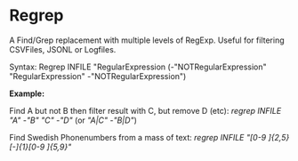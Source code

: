 # Regrep

A Find/Grep replacement with multiple levels of RegExp. Useful for filtering CSVFiles, JSONL or Logfiles.

Syntax: Regrep INFILE "RegularExpression (-"NOTRegularExpression" "RegularExpression" -"NOTRegularExpression")

**Example:**

Find A but not B then filter result with C, but remove D (etc):
  *regrep INFILE "A" -"B" "C" -"D"*    (or *"A|C" -"B|D"*)

Find Swedish Phonenumbers from a mass of text:
  *regrep INFILE "[0-9 ]{2,5}[-]{1}[0-9 ]{5,9}"*
